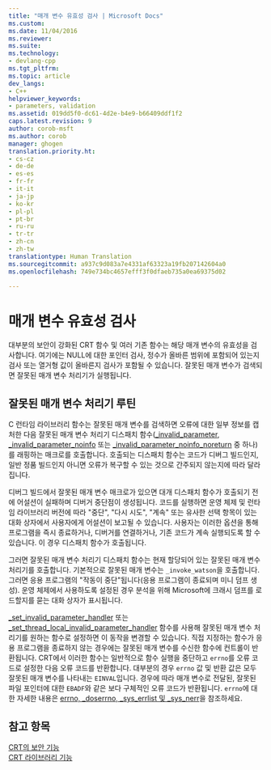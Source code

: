```yaml
---
title: "매개 변수 유효성 검사 | Microsoft Docs"
ms.custom: 
ms.date: 11/04/2016
ms.reviewer: 
ms.suite: 
ms.technology:
- devlang-cpp
ms.tgt_pltfrm: 
ms.topic: article
dev_langs:
- C++
helpviewer_keywords:
- parameters, validation
ms.assetid: 019dd5f0-dc61-4d2e-b4e9-b66409ddf1f2
caps.latest.revision: 9
author: corob-msft
ms.author: corob
manager: ghogen
translation.priority.ht:
- cs-cz
- de-de
- es-es
- fr-fr
- it-it
- ja-jp
- ko-kr
- pl-pl
- pt-br
- ru-ru
- tr-tr
- zh-cn
- zh-tw
translationtype: Human Translation
ms.sourcegitcommit: a937c9d083a7e4331af63323a19fb207142604a0
ms.openlocfilehash: 749e734bc4657efff3f0dfaeb735a0ea69375d02

---
```

# <a name="parameter-validation"></a>매개 변수 유효성 검사
대부분의 보안이 강화된 CRT 함수 및 여러 기존 함수는 해당 매개 변수의 유효성을 검사합니다. 여기에는 NULL에 대한 포인터 검사, 정수가 올바른 범위에 포함되어 있는지 검사 또는 열거형 값이 올바른지 검사가 포함될 수 있습니다. 잘못된 매개 변수가 검색되면 잘못된 매개 변수 처리기가 실행됩니다.  
  
## <a name="invalid-parameter-handler-routine"></a>잘못된 매개 변수 처리기 루틴  
 C 런타임 라이브러리 함수는 잘못된 매개 변수를 검색하면 오류에 대한 일부 정보를 캡처한 다음 잘못된 매개 변수 처리기 디스패치 함수([_invalid_parameter](../c-runtime-library/reference/invalid-parameter-functions.md), [_invalid_parameter_noinfo](../c-runtime-library/reference/invalid-parameter-functions.md) 또는 [_invalid_parameter_noinfo_noreturn](../c-runtime-library/reference/invalid-parameter-functions.md) 중 하나)를 래핑하는 매크로를 호출합니다. 호출되는 디스패치 함수는 코드가 디버그 빌드인지, 일반 정품 빌드인지 아니면 오류가 복구할 수 있는 것으로 간주되지 않는지에 따라 달라집니다. 
 
 디버그 빌드에서 잘못된 매개 변수 매크로가 있으면 대개 디스패치 함수가 호출되기 전에 어설션이 실패하며 디버거 중단점이 생성됩니다. 코드를 실행하면 운영 체제 및 런타임 라이브러리 버전에 따라 "중단", "다시 시도", "계속" 또는 유사한 선택 항목이 있는 대화 상자에서 사용자에게 어설션이 보고될 수 있습니다. 사용자는 이러한 옵션을 통해 프로그램을 즉시 종료하거나, 디버거를 연결하거나, 기존 코드가 계속 실행되도록 할 수 있습니다. 이 경우 디스패치 함수가 호출됩니다. 
 
 그러면 잘못된 매개 변수 처리기 디스패치 함수는 현재 할당되어 있는 잘못된 매개 변수 처리기를 호출합니다. 기본적으로 잘못된 매개 변수는 `_invoke_watson`을 호출합니다. 그러면 응용 프로그램의 "작동이 중단"됩니다(응용 프로그램이 종료되며 미니 덤프 생성). 운영 체제에서 사용하도록 설정된 경우 분석을 위해 Microsoft에 크래시 덤프를 로드할지를 묻는 대화 상자가 표시됩니다.   
  
 [_set_invalid_parameter_handler](../c-runtime-library/reference/set-invalid-parameter-handler-set-thread-local-invalid-parameter-handler.md) 또는 [_set_thread_local_invalid_parameter_handler](../c-runtime-library/reference/set-invalid-parameter-handler-set-thread-local-invalid-parameter-handler.md) 함수를 사용해 잘못된 매개 변수 처리기를 원하는 함수로 설정하면 이 동작을 변경할 수 있습니다. 직접 지정하는 함수가 응용 프로그램을 종료하지 않는 경우에는 잘못된 매개 변수를 수신한 함수에 컨트롤이 반환됩니다. CRT에서 이러한 함수는 일반적으로 함수 실행을 중단하고 `errno`를 오류 코드로 설정한 다음 오류 코드를 반환합니다. 대부분의 경우 `errno` 값 및 반환 값은 모두 잘못된 매개 변수를 나타내는 `EINVAL`입니다. 경우에 따라 매개 변수로 전달된, 잘못된 파일 포인터에 대한 `EBADF`와 같은 보다 구체적인 오류 코드가 반환됩니다. `errno`에 대한 자세한 내용은 [errno, _doserrno, _sys_errlist 및 _sys_nerr](../c-runtime-library/errno-doserrno-sys-errlist-and-sys-nerr.md)을 참조하세요.  
  
## <a name="see-also"></a>참고 항목  
 [CRT의 보안 기능](../c-runtime-library/security-features-in-the-crt.md)   
 [CRT 라이브러리 기능](../c-runtime-library/crt-library-features.md)


<!--HONumber=Feb17_HO4-->


